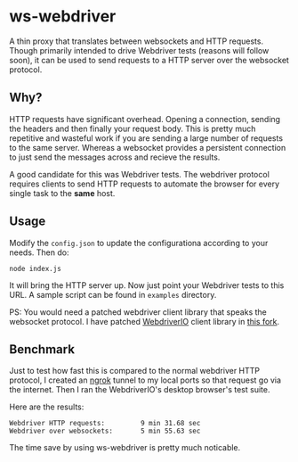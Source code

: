 # ws-webdriver

A thin proxy that translates between websockets and HTTP requests. Though primarily intended to drive Webdriver tests (reasons will follow soon), it can be used to send requests to a HTTP server over the websocket protocol.

## Why?

HTTP requests have significant overhead. Opening a connection, sending the headers and then finally your request body. This is pretty much repetitive and wasteful work if you are sending a large number of requests to the same server. Whereas a websocket provides a persistent connection to just send the messages across and recieve the results.

A good candidate for this was Webdriver tests. The webdriver protocol requires clients to send HTTP requests to automate the browser for every single task to the **same** host.

## Usage

Modify the `config.json` to update the configurationa according to your needs. Then do:

    node index.js

It will bring the HTTP server up. Now just point your Webdriver tests to this URL. A sample script can be found in `examples` directory.

PS: You would need a patched webdriver client library that speaks the websocket protocol. I have patched [WebdriverIO](http://webdriver.io) client library in [this fork](https://github.com/sankha93/webdriverio).

## Benchmark

Just to test how fast this is compared to the normal webdriver HTTP protocol, I created an [ngrok](https://ngrok.com) tunnel to my local ports so that request go via the internet. Then I ran the WebdriverIO's desktop browser's test suite.

Here are the results:

```
Webdriver HTTP requests:         9 min 31.68 sec
Webdriver over websockets:       5 min 55.63 sec
```

The time save by using ws-webdriver is pretty much noticable.
